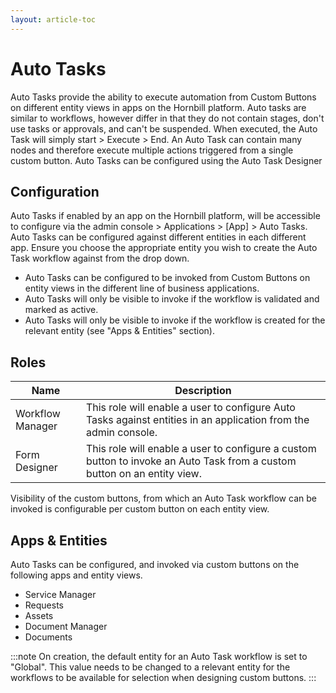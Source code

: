 ```yaml
---
layout: article-toc
---
```

# Auto Tasks
Auto Tasks provide the ability to execute automation from Custom Buttons on different entity views in apps on the Hornbill platform. Auto tasks are similar to workflows, however differ in that they do not contain stages, don't use tasks or approvals, and can't be suspended. When executed, the Auto Task will simply start > Execute > End. An Auto Task can contain many nodes and therefore execute multiple actions triggered from a single custom button. Auto Tasks can be configured using the Auto Task Designer

## Configuration
Auto Tasks if enabled by an app on the Hornbill platform, will be accessible to configure via the admin console > Applications > [App] > Auto Tasks.
Auto Tasks can be configured against different entities in each different app. Ensure you choose the appropriate entity you wish to create the Auto Task workflow against from the drop down.
* Auto Tasks can be configured to be invoked from Custom Buttons on entity views in the different line of business applications.
* Auto Tasks will only be visible to invoke if the workflow is validated and marked as active.
* Auto Tasks will only be visible to invoke if the workflow is created for the relevant entity (see "Apps & Entities" section).

## Roles

|Name|Description|
|-|-|
|Workflow Manager|This role will enable a user to configure Auto Tasks against entities in an application from the admin console.|
|Form Designer|This role will enable a user to configure a custom button to invoke an Auto Task from a custom button on an entity view.|

Visibility of the custom buttons, from which an Auto Task workflow can be invoked is configurable per custom button on each entity view.

## Apps & Entities
Auto Tasks can be configured, and invoked via custom buttons on the following apps and entity views.

* Service Manager
* Requests
* Assets
* Document Manager
* Documents

:::note
On creation, the default entity for an Auto Task workflow is set to "Global". This value needs to be changed to a relevant entity for the workflows to be available for selection when designing custom buttons.
:::

<!-- https://wiki.hornbill.com/index.php?title=Auto_Tasks -->